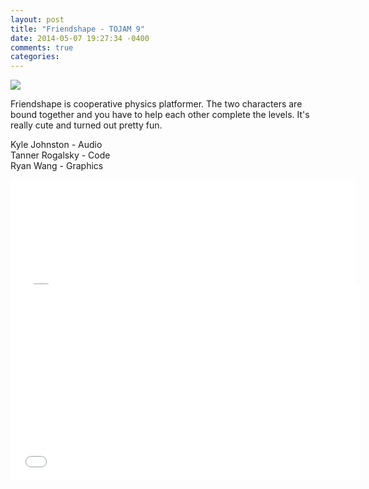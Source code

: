 ```yaml
---
layout: post
title: "Friendshape - TOJAM 9"
date: 2014-05-07 19:27:34 -0400
comments: true
categories:
---
```

<img src="http://i.imgur.com/m4VDCG7.png"/>

Friendshape is cooperative physics platformer. The two characters are bound together and you have to help each other complete the levels. It's really cute and turned out pretty fun.

Kyle Johnston - Audio<br/>
Tanner Rogalsky - Code<br/>
Ryan Wang - Graphics<br/>


<div style="text-align:center;">
<iframe src="//itch.io/embed/6979?linkback=true" width="552" height="167" frameborder="0" align="middle"></iframe>
<iframe width="560" height="315" src="//www.youtube.com/embed/59DFgidWM7g" frameborder="0" allowfullscreen></iframe>
</div>
